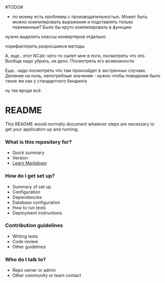 #TODO#

* по моему есть проблемы с производительностью. Может быть можно компилировать выражения и подставлять только переменные? Было бы круто компилировать в функцию

нужно выделить классы конвертеров отдельно

порефакторить разросшиеся методы

А, еще.. этот NCalc чего-то сыпет мне в логи, посмотреть что это. Вообще надо убрать, не дело. Посмотреть его возможности

Еще.. надо посмотреть что там произойдет в экстренных случаях. Деление на ноль, непотребные значения - нужно чтобы поведения было такое же как у стандартного биндинга

 

ну так вроде всё.



# README #

This README would normally document whatever steps are necessary to get your application up and running.

### What is this repository for? ###

* Quick summary
* Version
* [Learn Markdown](https://bitbucket.org/tutorials/markdowndemo)

### How do I get set up? ###

* Summary of set up
* Configuration
* Dependencies
* Database configuration
* How to run tests
* Deployment instructions

### Contribution guidelines ###

* Writing tests
* Code review
* Other guidelines

### Who do I talk to? ###

* Repo owner or admin
* Other community or team contact